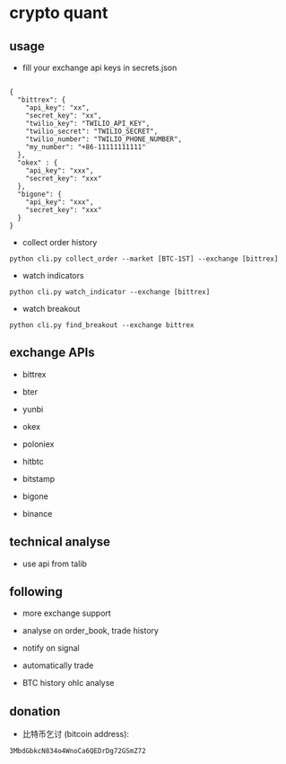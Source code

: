 # crypto quant

## usage

- fill your exchange api keys in secrets.json

```

{
  "bittrex": {
    "api_key": "xx",
    "secret_key": "xx",
    "twilio_key": "TWILIO_API_KEY",
    "twilio_secret": "TWILIO_SECRET",
    "twilio_number": "TWILIO_PHONE_NUMBER",
    "my_number": "+86-11111111111"
  },
  "okex" : {
    "api_key": "xxx",
    "secret_key": "xxx"
  },
  "bigone": {
    "api_key": "xxx",
    "secret_key": "xxx"
  }
}

```

- collect order history

 `python cli.py collect_order --market [BTC-1ST] --exchange [bittrex]`

- watch indicators

 `python cli.py watch_indicator --exchange [bittrex]`

- watch breakout

 `python cli.py find_breakout --exchange bittrex`

## exchange APIs

- bittrex

- bter

- yunbi

- okex

- poloniex

- hitbtc

- bitstamp

- bigone

- binance


## technical analyse

- use api from talib


## following

- more exchange support

- analyse on order_book, trade history

- notify on signal

- automatically trade

- BTC history ohlc analyse

## donation

- 比特币乞讨  (bitcoin address):
 
 `3MbdGbkcN834o4WnoCa6QEDrDg72GSmZ72`
 
 
